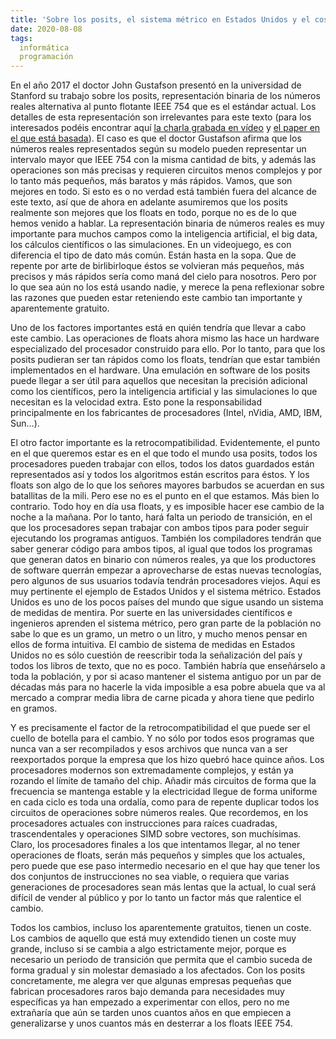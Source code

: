 ```yaml
---
title: 'Sobre los posits, el sistema métrico en Estados Unidos y el coste del cambio'
date: 2020-08-08
tags:
  informática
  programación
---
```

En el año 2017 el doctor John Gustafson presentó en la universidad de Stanford su trabajo sobre los posits, representación binaria de los números reales alternativa al punto flotante IEEE 754 que es el estándar actual. Los detalles de esta representación son irrelevantes para este texto (para los interesados podéis encontrar aquí [la charla grabada en vídeo](https://www.youtube.com/watch?v=aP0Y1uAA-2Y) y [el paper en el que está basada](http://www.johngustafson.net/pdfs/BeatingFloatingPoint.pdf)). El caso es que el doctor Gustafson afirma que los números reales representados según su modelo pueden representar un intervalo mayor que IEEE 754 con la misma cantidad de bits, y además las operaciones son más precisas y requieren circuitos menos complejos y por lo tanto más pequeños, más baratos y más rápidos. Vamos, que son mejores en todo. Si esto es o no verdad está también fuera del alcance de este texto, así que de ahora en adelante asumiremos que los posits realmente son mejores que los floats en todo, porque no es de lo que hemos venido a hablar. La representación binaria de números reales es muy importante para muchos campos como la inteligencia artificial, el big data, los cálculos científicos o las simulaciones. En un videojuego, es con diferencia el tipo de dato más común. Están hasta en la sopa. Que de repente por arte de birlibirloque éstos se volvieran más pequeños, más precisos y más rápidos sería como maná del cielo para nosotros. Pero por lo que sea aún no los está usando nadie, y merece la pena reflexionar sobre las razones que pueden estar reteniendo este cambio tan importante y aparentemente gratuito.

Uno de los factores importantes está en quién tendría que llevar a cabo este cambio. Las operaciones de floats ahora mismo las hace un hardware especializado del procesador construido para ello. Por lo tanto, para que los posits pudieran ser tan rápidos como los floats, tendrían que estar también implementados en el hardware. Una emulación en software de los posits puede llegar a ser útil para aquellos que necesitan la precisión adicional como los científicos, pero la inteligencia artificial y las simulaciones lo que necesitan es la velocidad extra. Esto pone la responsabilidad principalmente en los fabricantes de procesadores (Intel, nVidia, AMD, IBM, Sun…).

El otro factor importante es la retrocompatibilidad. Evidentemente, el punto en el que queremos estar es en el que todo el mundo usa posits, todos los procesadores pueden trabajar con ellos, todos los datos guardados están representados así y todos los algoritmos están escritos para éstos. Y los floats son algo de lo que los señores mayores barbudos se acuerdan en sus batallitas de la mili. Pero ese no es el punto en el que estamos. Más bien lo contrario. Todo hoy en día usa floats, y es imposible hacer ese cambio de la noche a la mañana. Por lo tanto, hará falta un periodo de transición, en el que los procesadores sepan trabajar con ambos tipos para poder seguir ejecutando los programas antiguos. También los compiladores tendrán que saber generar código para ambos tipos, al igual que todos los programas que generan datos en binario con números reales, ya que los productores de software querrán empezar a aprovecharse de estas nuevas tecnologías, pero algunos de sus usuarios todavía tendrán procesadores viejos. Aquí es muy pertinente el ejemplo de Estados Unidos y el sistema métrico. Estados Unidos es uno de los pocos países del mundo que sigue usando un sistema de medidas de mentira. Por suerte en las universidades científicos e ingenieros aprenden el sistema métrico, pero gran parte de la población no sabe lo que es un gramo, un metro o un litro, y mucho menos pensar en ellos de forma intuitiva. El cambio de sistema de medidas en Estados Unidos no es sólo cuestión de reescribir toda la señalización del país y todos los libros de texto, que no es poco. También habría que enseñárselo a toda la población, y por si acaso mantener el sistema antiguo por un par de décadas más para no hacerle la vida imposible a esa pobre abuela que va al mercado a comprar media libra de carne picada y ahora tiene que pedirlo en gramos.

Y es precisamente el factor de la retrocompatibilidad el que puede ser el cuello de botella para el cambio. Y no sólo por todos esos programas que nunca van a ser recompilados y esos archivos que nunca van a ser reexportados porque la empresa que los hizo quebró hace quince años. Los procesadores modernos son extremadamente complejos, y están ya rozando el límite de tamaño del chip. Añadir más circuitos de forma que la frecuencia se mantenga estable y la electricidad llegue de forma uniforme en cada ciclo es toda una ordalía, como para de repente duplicar todos los circuitos de operaciones sobre números reales. Que recordemos, en los procesadores actuales con instrucciones para raíces cuadradas, trascendentales y operaciones SIMD sobre vectores, son muchísimas. Claro, los procesadores finales a los que intentamos llegar, al no tener operaciones de floats, serán más pequeños y simples que los actuales, pero puede que ese paso intermedio necesario en el que hay que tener los dos conjuntos de instrucciones no sea viable, o requiera que varias generaciones de procesadores sean más lentas que la actual, lo cual será difícil de vender al público y por lo tanto un factor más que ralentice el cambio.

Todos los cambios, incluso los aparentemente gratuitos, tienen un coste. Los cambios de aquello que está muy extendido tienen un coste muy grande, incluso si se cambia a algo estrictamente mejor, porque es necesario un periodo de transición que permita que el cambio suceda de forma gradual y sin molestar demasiado a los afectados. Con los posits concretamente, me alegra ver que algunas empresas pequeñas que fabrican procesadores raros bajo demanda para necesidades muy específicas ya han empezado a experimentar con ellos, pero no me extrañaría que aún se tarden unos cuantos años en que empiecen a generalizarse y unos cuantos más en desterrar a los floats IEEE 754.
